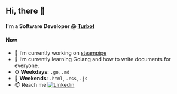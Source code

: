 ## Hi, there 👋 

#### I'm a Software Developer @ [Turbot](https://github.com/turbot/)

#### Now
- 🔭  I’m currently working on [steampipe](https://steampipe.io/)<br />
- 🌱  I’m currently learning Golang and how to write documents for everyone.<br />
-  ⚙️  **Weekdays**: `.go`, `.md` 
-  💞️  **Weekends**: `.html`, `.css`, `.js`
- 📫  Reach me [![Linkedin](https://img.shields.io/badge/-LinkedIn-0073b1?style=social&logo=Linkedin&link=https://www.linkedin.com/in/subham9418/)](https://www.linkedin.com/in/subham9418/)

<!---
subham9418/subham9418 is a ✨ special ✨ repository because its `README.md` (this file) appears on your GitHub profile.
You can click the Preview link to take a look at your changes.
--->
